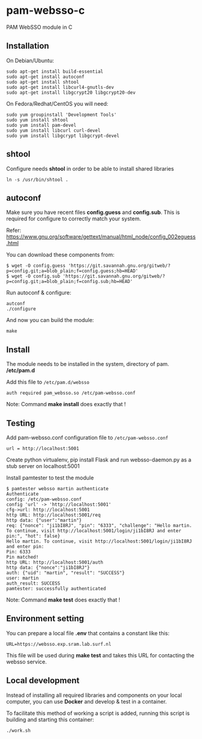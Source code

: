 # pam-websso-c

PAM WebSSO module in C

## Installation

On Debian/Ubuntu:
~~~
sudo apt-get install build-essential
sudo apt-get install autoconf
sudo apt-get install shtool
sudo apt-get install libcurl4-gnutls-dev
sudo apt-get install libgcrypt20 libgcrypt20-dev
~~~

On Fedora/Redhat/CentOS you will need:
~~~
sudo yum groupinstall 'Development Tools'
sudo yum install shtool
sudo yum install pam-devel
sudo yum install libcurl curl-devel
sudo yum install libgcrypt libgcrypt-devel
~~~

## shtool

Configure needs **shtool** in order to be able to install shared libraries

~~~
ln -s /usr/bin/shtool .
~~~
## autoconf

Make sure you have recent files **config.guess** and **config.sub**.
This is required for configure to correctly match your system.

Refer: https://www.gnu.org/software/gettext/manual/html_node/config_002eguess.html

You can download these components from:

~~~
$ wget -O config.guess 'https://git.savannah.gnu.org/gitweb/?p=config.git;a=blob_plain;f=config.guess;hb=HEAD'
$ wget -O config.sub 'https://git.savannah.gnu.org/gitweb/?p=config.git;a=blob_plain;f=config.sub;hb=HEAD'
~~~

Run autoconf & configure:

~~~
autconf 
./configure
~~~

And now you can build the module:

~~~
make
~~~

## Install

The module needs to be installed in the system, directory of pam. **/etc/pam.d**

Add this file to ```/etc/pam.d/websso```

~~~
auth required pam_websso.so /etc/pam-websso.conf
~~~

Note:
Command **make install** does exactly that !
## Testing

Add pam-websso.conf configuration file to ```/etc/pam-websso.conf```

~~~
url = http://localhost:5001
~~~

Create python virtualenv, pip install Flask and run websso-daemon.py as a stub server on localhost:5001

Install pamtester to test the module

~~~
$ pamtester websso martin authenticate
Authenticate
config: /etc/pam-websso.conf
config 'url' -> 'http://localhost:5001'
cfg->url: http://localhost:5001
http URL: http://localhost:5001/req
http data: {"user":"martin"}
req: {"nonce": "ji1bI8RJ", "pin": "6333", "challenge": "Hello martin. To continue, visit http://localhost:5001/login/ji1bI8RJ and enter pin:", "hot": false}
Hello martin. To continue, visit http://localhost:5001/login/ji1bI8RJ and enter pin:
Pin: 6333
Pin matched!
http URL: http://localhost:5001/auth
http data: {"nonce":"ji1bI8RJ"}
auth: {"uid": "martin", "result": "SUCCESS"}
user: martin
auth_result: SUCCESS
pamtester: successfully authenticated
~~~

Note:
Command **make test** does exactly that !

## Environment setting

You can prepare a local file **.env** that contains a constant like this:

~~~
URL=https://websso.exp.sram.lab.surf.nl
~~~

This file will be used during **make test** and takes this URL for contacting the websso service.

## Local development

Instead of installing all required libraries and components on your local computer, you can use **Docker** and develop & test in a container.

To facilitate this method of working a script is added, running this script is building and starting this container:

~~~
./work.sh
~~~
